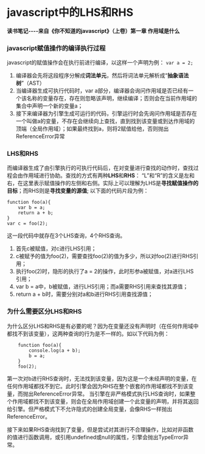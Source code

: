 # javascript中的LHS和RHS
#### 读书笔记----来自《你不知道的javascript》（上卷）第一章 作用域是什么

### javascript赋值操作的编译执行过程
javascript的赋值操作会在执行前进行编译，以这样一个声明为例：
`var a = 2;`
1. 编译器会先将这段程序分解成**词法单元**，然后将词法单元解析成“**抽象语法树**”（AST）
2. 当编译器生成可执行代码时，var a部分，编译器会询问作用域是否已经有一个该名称的变量存在，存在则忽略该声明，继续编译；否则会在当前作用域的集合中声明一个新的变量a；
3. 接下来编译器为引擎生成可运行的代码，引擎运行时会先询问作用域是否存在一个叫做a的变量，不存在会继续向上查找，直到找到该变量或到达作用域的顶端（全局作用域）；如果最终找到a，则将2赋值给他，否则抛出ReferenceError异常

### LHS和RHS
而编译器生成了由引擎执行的可执行代码后，在对变量进行查找的动作时，查找过程会由作用域进行协助。查找的方式有两种**LHS**和**RHS**：
“L”和“R”的含义是左和右，在这里表示赋值操作的左侧和右侧。实际上可以理解为LHS是**寻找赋值操作的目标**；而RHS则是**寻找变量的源值**;
以下面的代码片段为例：
```
function foo(a){
    var b = a;
    return a + b;
}
var c = foo(2);
```
这一段代码中就存在3个LHS查询，4个RHS查询。
1. 首先c被赋值，对c进行LHS引用；
2. c被赋予的值为foo(2)，需要查找foo(2)的值为多少，所以对foo(2)进行RHS引用；
3. 执行foo(2)时，隐形的执行了a = 2的操作，此时形参a被赋值，对a进行LHS引用；
4. var b = a中，b被赋值，进行LHS引用；而a需要RHS引用来查找其源值；
5. return a + b时，需要分别对a和b进行RHS引用查找源值；

### 为什么需要区分LHS和RHS
为什么区分LHS和RHS是有必要的呢？因为在变量还没有声明时（在任何作用域中都找不到该变量），这两种查询的行为是不一样的。如以下代码为例：
```
    function foo(a){
        console.log(a + b);
        b = a;
    }
    foo(2);
```
第一次对b进行RHS查询时，无法找到该变量，因为这是一个未经声明的变量，在任何作用域都找不到它。此时引擎会因为RHS在整个嵌套的作用域都找不到该变量，而抛出ReferenceError异常。
当引擎在非严格模式执行LHS查询时，如果整个作用域都找不到该变量，则会在全局作用域创建一个此变量的声明，并将其返回给引擎。但严格模式下不允许隐式的创建全局变量，会像RHS一样抛出ReferenceError。

接下来如果RHS查询找到了变量，但是尝试对其进行不合理操作，比如对非函数的值进行函数调用，或引用undefined或null的属性，引擎会抛出TypeError异常。